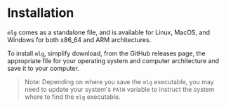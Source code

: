# Installation

`mlg` comes as a standalone file, and is available for Linux, MacOS, and Windows for both x86_64 and ARM architectures.

To install `mlg`, simplify download, from the GitHub releases page, the appropriate file for your operating system and computer architecture and save it to your computer.

> Note:  Depending on where you save the `mlg` executable, you may need to update your system's `PATH` variable to instruct the system where to find the `mlg` executable.
